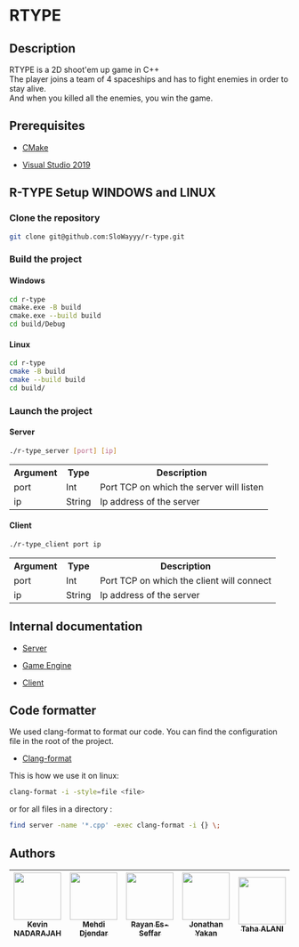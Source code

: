 # RTYPE

## Description

RTYPE is a 2D shoot'em up game in C++<br>
The player joins a team of 4 spaceships and has to fight enemies in order to stay alive.<br>
And when you killed all the enemies, you win the game.<br>

## Prerequisites

- [CMake](https://cmake.org/download/)

- [Visual Studio 2019](https://visualstudio.microsoft.com/fr/downloads/)

##  R-TYPE Setup WINDOWS and LINUX

### Clone the repository

```bash
git clone git@github.com:SloWayyy/r-type.git
```

### Build the project

#### Windows


```bash
cd r-type
cmake.exe -B build
cmake.exe --build build
cd build/Debug
```

#### Linux

```bash
cd r-type
cmake -B build
cmake --build build
cd build/
```

### Launch the project

#### Server

```bash
./r-type_server [port] [ip]
```

<table>
  <tr>
    <th>Argument</th>
    <th>Type</th>
    <th>Description</th>
  </tr>
  <tr>
    <td>port</td>
    <td>Int</td>
    <td>Port TCP on which the server will listen</td>
  </tr>
  <tr>
    <td>ip</td>
    <td>String</td>
    <td>Ip address of the server</td>
  </tr>
</table>


#### Client

```bash
./r-type_client port ip
```

<table>
  <tr>
    <th>Argument</th>
    <th>Type</th>
    <th>Description</th>
  </tr>
  <tr>
    <td>port</td>
    <td>Int</td>
    <td>Port TCP on which the client will connect</td>
  </tr>
  <tr>
    <td>ip</td>
    <td>String</td>
    <td>Ip address of the server</td>
  </tr>

</table>

## Internal documentation

- [Server](network/Readme.md)

- [Game Engine](ecs/Readme.md)

- [Client](client/Readme.md)

## Code formatter

  We used clang-format to format our code. You can find the configuration file in the root of the project.

- [Clang-format](https://www.webkit.org/code-style-guidelines/)

 This is how we use it on linux:
  ```bash
  clang-format -i -style=file <file>
  ```

  or for all files in a directory :
  ```bash
  find server -name '*.cpp' -exec clang-format -i {} \;
  ```

## Authors

| [<img src="https://github.com/kvn703.png?size=85" width=85><br><sub>Kevin NADARAJAH</sub>](https://github.com/kvn703) | [<img src="https://github.com/SloWayyy.png?size=85" width=85><br><sub>Mehdi Djendar</sub>](https://github.com/SloWayyy) | [<img src="https://github.com/Sloyi.png?size=85" width=85><br><sub>Rayan Es-Seffar</sub>](https://github.com/Sloyi) | [<img src="https://github.com/JonathanYakan.png?size=85" width=85><br><sub>Jonathan Yakan</sub>](https://github.com/JonathanYakan) | [<img src="https://github.com/Tahalani.png?size=85" width=85><br><sub>Taha ALANI</sub>](https://github.com/Tahalani) |
|:-----------------------------------------------------------------------------------------------------------------------:|:-----------------------------------------------------------------------------------------------------------------------:|:-------------------------------------------------------------------------------------------------------------------:|:----------------------------------------------------------------------------------------------------------------------------------:|:--------------------------------------------------------------------------------------------------------------:|
